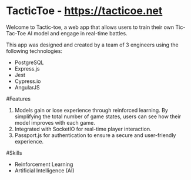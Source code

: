 # TacticToe - https://tacticoe.net
Welcome to Tactic-toe, a web app that allows users to train their own Tic-Tac-Toe AI model and engage in real-time battles.

This app was designed and created by a team of 3 engineers using the following technologies:

- PostgreSQL
- Express.js
- Jest
- Cypress.io
- AngularJS

#Features

1. Models gain or lose experience through reinforced learning. By simplifying the total number of game states, users can see how their model improves with each game.
2. Integrated with SocketIO for real-time player interaction.
3. Passport.js for authentication to ensure a secure and user-friendly experience.

#Skills

- Reinforcement Learning
- Artificial Intelligence (AI)
